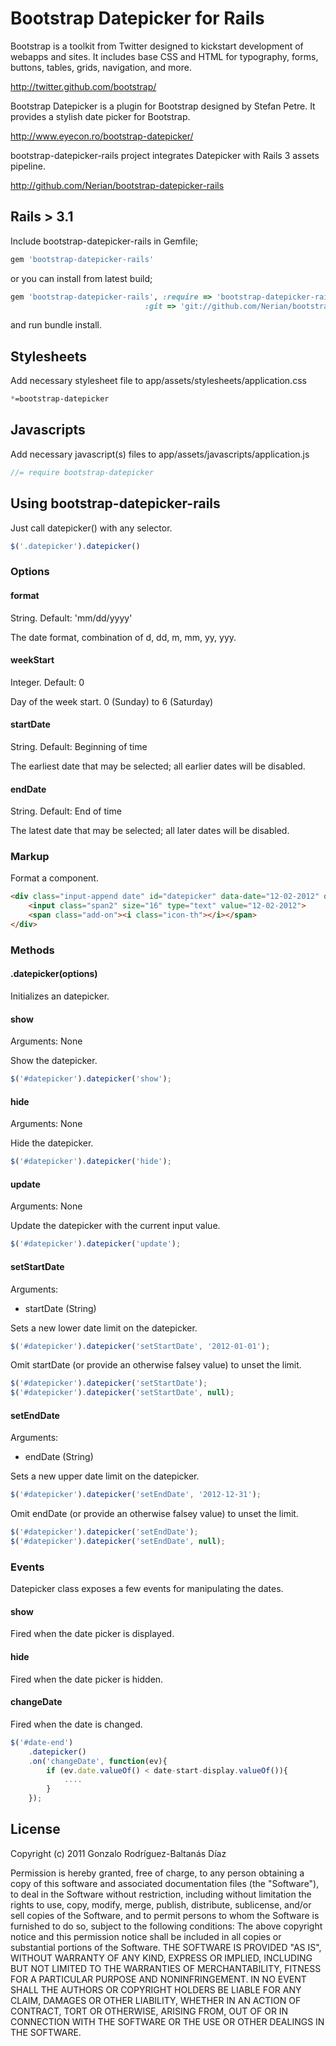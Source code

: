 # Bootstrap Datepicker for Rails
Bootstrap is a toolkit from Twitter designed to kickstart development of webapps and sites.
It includes base CSS and HTML for typography, forms, buttons, tables, grids, navigation, and more.

http://twitter.github.com/bootstrap/

Bootstrap Datepicker is a plugin for Bootstrap designed by Stefan Petre. It provides a stylish date picker for Bootstrap.

http://www.eyecon.ro/bootstrap-datepicker/

bootstrap-datepicker-rails project integrates Datepicker with Rails 3 assets pipeline.

http://github.com/Nerian/bootstrap-datepicker-rails

## Rails > 3.1
Include bootstrap-datepicker-rails in Gemfile;

``` ruby
gem 'bootstrap-datepicker-rails'
```

or you can install from latest build;

``` ruby
gem 'bootstrap-datepicker-rails', :require => 'bootstrap-datepicker-rails',
                              :git => 'git://github.com/Nerian/bootstrap-datepicker-rails.git'
```

and run bundle install.

## Stylesheets

Add necessary stylesheet file to app/assets/stylesheets/application.css

``` css
*=bootstrap-datepicker
```

## Javascripts

Add necessary javascript(s) files to app/assets/javascripts/application.js

``` javascript
//= require bootstrap-datepicker
```

## Using bootstrap-datepicker-rails

Just call datepicker() with any selector.

```javascript
$('.datepicker').datepicker()
```

### Options

#### format

String.  Default: 'mm/dd/yyyy'

The date format, combination of d, dd, m, mm, yy, yyy.

#### weekStart

Integer.  Default: 0

Day of the week start. 0 (Sunday) to 6 (Saturday)

#### startDate

String.  Default: Beginning of time

The earliest date that may be selected; all earlier dates will be disabled.

#### endDate

String.  Default: End of time

The latest date that may be selected; all later dates will be disabled.

### Markup

Format a component.

```html 
<div class="input-append date" id="datepicker" data-date="12-02-2012" data-date-format="dd-mm-yyyy">
    <input class="span2" size="16" type="text" value="12-02-2012">
    <span class="add-on"><i class="icon-th"></i></span>
</div>
```

### Methods

#### .datepicker(options)

Initializes an datepicker.

#### show

Arguments: None

Show the datepicker.

```javascript
$('#datepicker').datepicker('show');
```

#### hide

Arguments: None

Hide the datepicker.

```javascript
$('#datepicker').datepicker('hide');
```

#### update

Arguments: None

Update the datepicker with the current input value.

```javascript
$('#datepicker').datepicker('update');
```

#### setStartDate

Arguments:

* startDate (String)

Sets a new lower date limit on the datepicker.

```javascript
$('#datepicker').datepicker('setStartDate', '2012-01-01');
```
Omit startDate (or provide an otherwise falsey value) to unset the limit.

```javascript
$('#datepicker').datepicker('setStartDate');
$('#datepicker').datepicker('setStartDate', null);
```

#### setEndDate

Arguments:

* endDate (String)

Sets a new upper date limit on the datepicker.

```javascript
$('#datepicker').datepicker('setEndDate', '2012-12-31');
```

Omit endDate (or provide an otherwise falsey value) to unset the limit.

```javascript
$('#datepicker').datepicker('setEndDate');
$('#datepicker').datepicker('setEndDate', null);
```

### Events

Datepicker class exposes a few events for manipulating the dates.

#### show

Fired when the date picker is displayed.

#### hide

Fired when the date picker is hidden.

#### changeDate

Fired when the date is changed.

```javascript
$('#date-end')
    .datepicker()
    .on('changeDate', function(ev){
        if (ev.date.valueOf() < date-start-display.valueOf()){
            ....
        }
    });
```

## License
Copyright (c) 2011 Gonzalo Rodríguez-Baltanás Díaz

Permission is hereby granted, free of charge, to any person obtaining a copy of this software and associated documentation files (the "Software"), to deal in the Software without restriction, including without limitation the rights to use, copy, modify, merge, publish, distribute, sublicense, and/or sell copies of the Software, and to permit persons to whom the Software is furnished to do so, subject to the following conditions:
The above copyright notice and this permission notice shall be included in all copies or substantial portions of the Software.
THE SOFTWARE IS PROVIDED "AS IS", WITHOUT WARRANTY OF ANY KIND, EXPRESS OR IMPLIED, INCLUDING BUT NOT LIMITED TO THE WARRANTIES OF MERCHANTABILITY, FITNESS FOR A PARTICULAR PURPOSE AND NONINFRINGEMENT. IN NO EVENT SHALL THE AUTHORS OR COPYRIGHT HOLDERS BE LIABLE FOR ANY CLAIM, DAMAGES OR OTHER LIABILITY, WHETHER IN AN ACTION OF CONTRACT, TORT OR OTHERWISE, ARISING FROM, OUT OF OR IN CONNECTION WITH THE SOFTWARE OR THE USE OR OTHER DEALINGS IN THE SOFTWARE.
